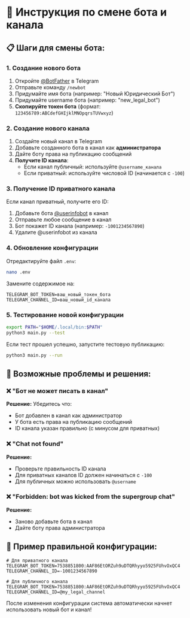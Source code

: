 # 🤖 Инструкция по смене бота и канала

## 📋 Шаги для смены бота:

### 1. Создание нового бота
1. Откройте [@BotFather](https://t.me/BotFather) в Telegram
2. Отправьте команду `/newbot`
3. Придумайте имя бота (например: "Новый Юридический Бот")
4. Придумайте username бота (например: "new_legal_bot")
5. **Скопируйте токен бота** (формат: `123456789:ABCdefGHIjklMNOpqrsTUVwxyz`)

### 2. Создание нового канала
1. Создайте новый канал в Telegram
2. Добавьте созданного бота в канал как **администратора**
3. Дайте боту права на публикацию сообщений
4. **Получите ID канала**:
   - Если канал публичный: используйте `@username_канала`
   - Если приватный: используйте числовой ID (начинается с `-100`)

### 3. Получение ID приватного канала
Если канал приватный, получите его ID:

1. Добавьте бота [@userinfobot](https://t.me/userinfobot) в канал
2. Отправьте любое сообщение в канал
3. Бот покажет ID канала (например: `-1001234567890`)
4. Удалите @userinfobot из канала

### 4. Обновление конфигурации
Отредактируйте файл `.env`:

```bash
nano .env
```

Замените содержимое на:
```env
TELEGRAM_BOT_TOKEN=ваш_новый_токен_бота
TELEGRAM_CHANNEL_ID=ваш_новый_id_канала
```

### 5. Тестирование новой конфигурации
```bash
export PATH="$HOME/.local/bin:$PATH"
python3 main.py --test
```

Если тест прошел успешно, запустите тестовую публикацию:
```bash
python3 main.py --run
```

## 🔧 Возможные проблемы и решения:

### ❌ "Бот не может писать в канал"
**Решение:** Убедитесь что:
- Бот добавлен в канал как администратор
- У бота есть права на публикацию сообщений
- ID канала указан правильно (с минусом для приватных)

### ❌ "Chat not found"
**Решение:**
- Проверьте правильность ID канала
- Для приватных каналов ID должен начинаться с `-100`
- Для публичных можно использовать `@username`

### ❌ "Forbidden: bot was kicked from the supergroup chat"
**Решение:**
- Заново добавьте бота в канал
- Дайте боту права администратора

## 📝 Пример правильной конфигурации:

```env
# Для приватного канала
TELEGRAM_BOT_TOKEN=7538851800:AAF86EtORZuh9uDTQRhyyo5925FUhvOxQC4
TELEGRAM_CHANNEL_ID=-1001234567890

# Для публичного канала
TELEGRAM_BOT_TOKEN=7538851800:AAF86EtORZuh9uDTQRhyyo5925FUhvOxQC4
TELEGRAM_CHANNEL_ID=@my_legal_channel
```

После изменения конфигурации система автоматически начнет использовать новый бот и канал!